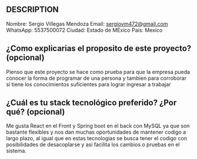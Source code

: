 ## DESCRIPTION

Nombre: Sergio Villegas Mendoza
Email: sergiovm472@gmail.com
WhatsApp: 5537500072
Ciudad: Estado de MExico
Pais: Mexico

## ¿Como explicarias el proposito de este proyecto? (opcional)
Pienso que este proyecto se hace como prueba para que la empresa pueda conocer la forma de programar
de una persona y tambien para corroborar si tiene los conocimientos suficientes para lograr ingresar a trabajar

## ¿Cuál es tu stack tecnológico preferido? ¿Por qué? (opcional)
Me gusta React en el Front y Spring boot en el back con MySQL ya que son bastante flexibles y nos dan
muchas oportunidades de mantener codigo a largo plazo, al igual que en estas tecnologias se busca tener
el codigo con posibilidades de desacoplarse y asi facilita los cambios o pruebas en el sistema.
